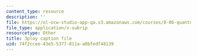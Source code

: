 ```yaml
---
content_type: resource
description: ''
file: https://ol-ocw-studio-app-qa.s3.amazonaws.com/courses/8-06-quantum-physics-iii-spring-2018/74f2ccee43e55377811aa0bfedf48139_33kB8JQRpjI.vtt
file_type: application/x-subrip
resourcetype: Other
title: 3play caption file
uid: 74f2ccee-43e5-5377-811a-a0bfedf48139
---
```

